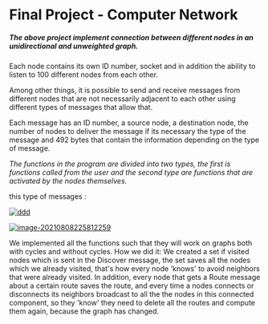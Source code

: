 # Final Project - Computer Network

##### The above project implement connection between different nodes in an unidirectional and unweighted graph.

Each node contains its own ID number, socket and in addition the ability to listen to 100 different nodes from each other.

Among other things, it is possible to send and receive messages from different nodes that are not necessarily adjacent to each other using different types of messages that allow that.

Each message has an ID number, a source node, a destination node, the number of nodes to deliver the message if its necessary the type of the message and 492 bytes that contain the information depending on the type of message.



*The functions in the program are divided into two types, the first is functions called from the user and the second type are functions that are activated by the nodes themselves.*

this type of messages :



<a href="https://ibb.co/yyQC4S7"><img src="https://i.ibb.co/mqcKN8g/ddd.png" alt="ddd" border="0"></a>


<a href="https://ibb.co/6mRL2jJ"><img src="https://i.ibb.co/W6WjQmp/image-20210808225812259.png" alt="image-20210808225812259" border="0"></a>

We implemented all the functions such that they will work on graphs both with cycles and without cycles.
How we did it:
We created a set if visited nodes which is sent in the Discover message, the set saves all the nodes which we already visited, that's how every node 'knows' to avoid neighbors that were
already visited.
In addition, every node that gets a Route message about a certain route saves the route, and every time a nodes connects or disconnects its neighbors broadcast to all the the nodes in 
this connected component, so they 'know' they need to delete all the routes and compute them again, because the graph has changed.


